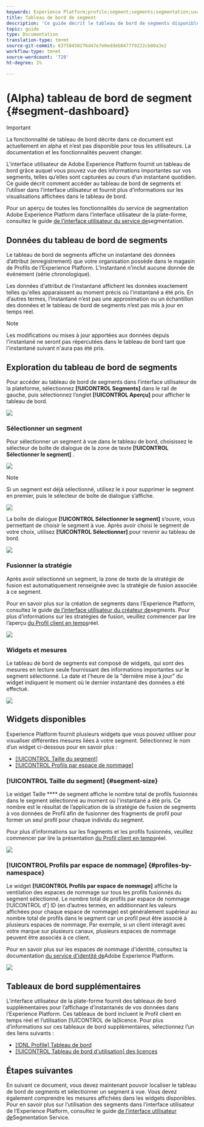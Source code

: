 ```yaml
---
keywords: Experience Platform;profile;segment;segments;segmentation;user interface;UI;customization;segment dashboard;dashboard
title: Tableau de bord de segment
description: 'Ce guide décrit le tableau de bord de segments disponible dans l’interface utilisateur de Adobe Experience Platform. '
topic: guide
type: Documentation
translation-type: tm+mt
source-git-commit: 63758450276d47e7e0eddeb047779222cb80a3e2
workflow-type: tm+mt
source-wordcount: '728'
ht-degree: 1%

---
```



# (Alpha) tableau de bord de segment {#segment-dashboard}

>[!IMPORTANT]
>
>La fonctionnalité de tableau de bord décrite dans ce document est actuellement en alpha et n’est pas disponible pour tous les utilisateurs. La documentation et les fonctionnalités peuvent changer.

L’interface utilisateur de Adobe Experience Platform fournit un tableau de bord grâce auquel vous pouvez vue des informations importantes sur vos segments, telles qu’elles sont capturées au cours d’un instantané quotidien. Ce guide décrit comment accéder au tableau de bord de segments et l’utiliser dans l’interface utilisateur et fournit plus d’informations sur les visualisations affichées dans le tableau de bord.

Pour un aperçu de toutes les fonctionnalités du service de segmentation Adobe Experience Platform dans l’interface utilisateur de la plate-forme, consultez le guide [de l’interface utilisateur du service de](overview.md)segmentation.

## Données du tableau de bord de segments

Le tableau de bord de segments affiche un instantané des données d’attribut (enregistrement) que votre organisation possède dans le magasin de Profils de l’Experience Platform. L&#39;instantané n&#39;inclut aucune donnée de événement (série chronologique).

Les données d&#39;attribut de l&#39;instantané affichent les données exactement telles qu&#39;elles apparaissent au moment précis où l&#39;instantané a été pris. En d’autres termes, l’instantané n’est pas une approximation ou un échantillon des données et le tableau de bord de segments n’est pas mis à jour en temps réel.

>[!NOTE]
>
>Les modifications ou mises à jour apportées aux données depuis l&#39;instantané ne seront pas répercutées dans le tableau de bord tant que l&#39;instantané suivant n&#39;aura pas été pris.

## Exploration du tableau de bord de segments

Pour accéder au tableau de bord de segments dans l’interface utilisateur de la plateforme, sélectionnez **[!UICONTROL Segments]** dans le rail de gauche, puis sélectionnez l’onglet **[!UICONTROL Aperçu]** pour afficher le tableau de bord.

![](../images/ui/segment-dashboard/dashboard-overview.png)

### Sélectionner un segment

Pour sélectionner un segment à vue dans le tableau de bord, choisissez le sélecteur de boîte de dialogue de la zone de texte **[!UICONTROL Sélectionner le segment]** .

![](../images/ui/segment-dashboard/select-segment.png)

>[!NOTE]
>
>Si un segment est déjà sélectionné, utilisez le `X` pour supprimer le segment en premier, puis le sélecteur de boîte de dialogue s’affiche.
>
>![](../images/ui/segment-dashboard/remove-segment.png)

La boîte de dialogue **[!UICONTROL Sélectionner le segment]** s’ouvre, vous permettant de choisir le segment à vue. Après avoir choisi le segment de votre choix, utilisez **[!UICONTROL Sélectionner]** pour revenir au tableau de bord.

![](../images/ui/segment-dashboard/select-segment-dialog.png)

### Fusionner la stratégie

Après avoir sélectionné un segment, la zone de texte de la stratégie de fusion est automatiquement renseignée avec la stratégie de fusion associée à ce segment.

Pour en savoir plus sur la création de segments dans l’Experience Platform, consultez le guide [de l’interface utilisateur du créateur de](segment-builder.md)segments. Pour plus d’informations sur les stratégies de fusion, veuillez commencer par lire l’aperçu [du Profil client en temps](../../profile/home.md)réel.

![](../images/ui/segment-dashboard/merge-policy.png)

### Widgets et mesures

Le tableau de bord de segments est composé de widgets, qui sont des mesures en lecture seule fournissant des informations importantes sur le segment sélectionné. La date et l’heure de la &quot;dernière mise à jour&quot; du widget indiquent le moment où le dernier instantané des données a été effectué.

![](../images/ui/segment-dashboard/widget-timestamp.png)

## Widgets disponibles

Experience Platform fournit plusieurs widgets que vous pouvez utiliser pour visualiser différentes mesures liées à votre segment. Sélectionnez le nom d’un widget ci-dessous pour en savoir plus :

* [[!UICONTROL Taille du segment]](#segment-size)
* [[!UICONTROL Profils par espace de nommage]](#profiles-by-namespace)

### [!UICONTROL Taille du segment] {#segment-size}

Le widget Taille **** de segment affiche le nombre total de profils fusionnés dans le segment sélectionné au moment où l&#39;instantané a été pris. Ce nombre est le résultat de l’application de la stratégie de fusion de segments à vos données de Profil afin de fusionner des fragments de profil pour former un seul profil pour chaque individu du segment.

Pour plus d’informations sur les fragments et les profils fusionnés, veuillez commencer par lire la présentation [du Profil client en temps](../home.md)réel.

![](../images/ui/segment-dashboard/segment-size.png)

### [!UICONTROL Profils par espace de nommage] {#profiles-by-namespace}

Le widget **[!UICONTROL Profils par espace de nommage]** affiche la ventilation des espaces de nommage sur tous les profils fusionnés du segment sélectionné. Le nombre total de profils par espace de nommage [!UICONTROL d’] ID (en d’autres termes, en additionnant les valeurs affichées pour chaque espace de nommage) est généralement supérieur au nombre total de profils dans le segment car un profil peut être associé à plusieurs espaces de nommage. Par exemple, si un client interagit avec votre marque sur plusieurs canaux, plusieurs espaces de nommage peuvent être associés à ce client.

Pour en savoir plus sur les espaces de nommage d&#39;identité, consultez la documentation [du service d&#39;identité de](../../identity-service/home.md)Adobe Experience Platform.

![](../images/ui/segment-dashboard/profiles-by-namespace.png)

## Tableaux de bord supplémentaires

L’interface utilisateur de la plate-forme fournit des tableaux de bord supplémentaires pour l’affichage d’instantanés de vos données dans l’Experience Platform. Ces tableaux de bord incluent le Profil client en temps réel et l’utilisation [!UICONTROL de la]licence. Pour plus d’informations sur ces tableaux de bord supplémentaires, sélectionnez l’un des liens suivants :

* [[!DNL Profile] Tableau de bord](../../profile/ui/profile-dashboard.md)
* [[!UICONTROL Tableau de bord d&#39;utilisation] des licences](../../landing/license-usage-dashboard.md)

## Étapes suivantes

En suivant ce document, vous devez maintenant pouvoir localiser le tableau de bord de segments et sélectionner un segment à vue. Vous devez également comprendre les mesures affichées dans les widgets disponibles. Pour en savoir plus sur l’utilisation des segments dans l’interface utilisateur de l’Experience Platform, consultez le guide [de l’interface utilisateur de](overview.md)Segmentation Service.